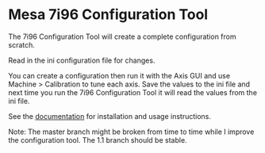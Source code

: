 # Mesa 7i96 Configuration Tool

The 7i96 Configuration Tool will create a complete configuration from scratch.

Read in the ini configuration file for changes.

You can create a configuration then run it with the Axis GUI and use
Machine > Calibration to tune each axis. Save the values to the ini file and
next time you run the 7i96 Configuration Tool it will read the values from the
ini file.

See the [documentation](https://jethornton.github.io/7i96/) for installation and
usage instructions.

Note: The master branch might be broken from time to time while I improve the
configuration tool. The 1.1 branch should be stable.
